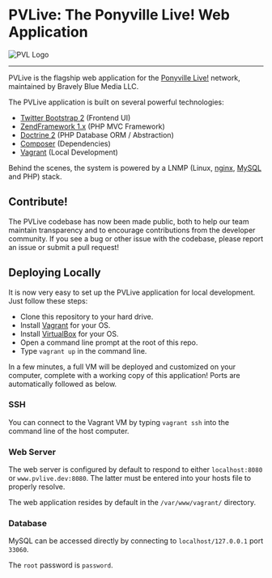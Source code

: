 # PVLive: The Ponyville Live! Web Application

![PVL Logo](http://i.imgur.com/EHKuTyT.png)

---

PVLive is the flagship web application for the [Ponyville Live!](http://ponyvillelive.com/) network, maintained by Bravely Blue Media LLC.

The PVLive application is built on several powerful technologies:

* [Twitter Bootstrap 2](http://getbootstrap.com/2.3.2/) (Frontend UI)
* [ZendFramework 1.x](http://framework.zend.com/) (PHP MVC Framework)
* [Doctrine 2](http://www.doctrine-project.org/) (PHP Database ORM / Abstraction)
* [Composer](https://getcomposer.org/) (Dependencies)
* [Vagrant](http://www.vagrantup.com/) (Local Development)

Behind the scenes, the system is powered by a LNMP (Linux, [nginx](http://nginx.org/), [MySQL](http://www.mysql.com/) and PHP) stack.

## Contribute!

The PVLive codebase has now been made public, both to help our team maintain transparency and to encourage contributions from the developer community. If you see a bug or other issue with the codebase, please report an issue or submit a pull request!

## Deploying Locally

It is now very easy to set up the PVLive application for local development. Just follow these steps:

* Clone this repository to your hard drive.
* Install [Vagrant](http://www.vagrantup.com/) for your OS.
* Install [VirtualBox](https://www.virtualbox.org/wiki/Downloads) for your OS.
* Open a command line prompt at the root of this repo.
* Type `vagrant up` in the command line.

In a few minutes, a full VM will be deployed and customized on your computer, complete with a working copy of this application! Ports are automatically followed as below.

### SSH

You can connect to the Vagrant VM by typing `vagrant ssh` into the command line of the host computer.

### Web Server

The web server is configured by default to respond to either `localhost:8080` or `www.pvlive.dev:8080`. The latter must be entered into your hosts file to properly resolve.

The web application resides by default in the `/var/www/vagrant/` directory.

### Database

MySQL can be accessed directly by connecting to `localhost/127.0.0.1` port `33060`.

The `root` password is `password`.